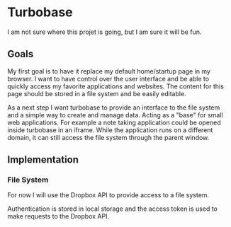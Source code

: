 # Turbobase

I am not sure where this projet is going, but I am sure it will be fun.

## Goals

My first goal is to have it replace my default home/startup page in my browser. I want to have control over the user interface and be able to quickly access my favorite applications and websites. The content for this page should be stored in a file system and be easily editable.

As a next step I want turbobase to provide an interface to the file system and a simple way to create and manage data. Acting as a "base" for small web applications. For example a note taking application could be opened inside turbobase in an iframe. While the application runs on a different domain, it can still access the file system through the parent window.

## Implementation

### File System

For now I will use the Dropbox API to provide access to a file system.

Authentication is stored in local storage and the access token is used to make requests to the Dropbox API.
